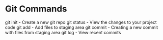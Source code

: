# Git Commands

git init - Create a new git repo
git status - View the changes to your project code
git add - Add files to staging area
git commit - Creating a new commit with files from staging area
git log - View recent commits